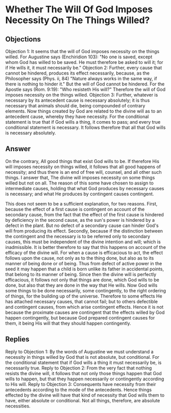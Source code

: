 # Whether The Will Of God Imposes Necessity On The Things Willed?
## Objections
Objection 1: It seems that the will of God imposes necessity on the things willed. For Augustine says (Enchiridion 103): "No one is saved, except whom God has willed to be saved. He must therefore be asked to will it; for if He wills it, it must necessarily be."
Objection 2: Further, every cause that cannot be hindered, produces its effect necessarily, because, as the Philosopher says (Phys. ii, 84) "Nature always works in the same way, if there is nothing to hinder it." But the will of God cannot be hindered. For the Apostle says (Rom. 9:19): "Who resisteth His will?" Therefore the will of God imposes necessity on the things willed.
Objection 3: Further, whatever is necessary by its antecedent cause is necessary absolutely; it is thus necessary that animals should die, being compounded of contrary elements. Now things created by God are related to the divine will as to an antecedent cause, whereby they have necessity. For the conditional statement is true that if God wills a thing, it comes to pass; and every true conditional statement is necessary. It follows therefore that all that God wills is necessary absolutely.
## Answer
On the contrary, All good things that exist God wills to be. If therefore His will imposes necessity on things willed, it follows that all good happens of necessity; and thus there is an end of free will, counsel, and all other such things.
I answer that, The divine will imposes necessity on some things willed but not on all. The reason of this some have chosen to assign to intermediate causes, holding that what God produces by necessary causes is necessary; and what He produces by contingent causes contingent.

This does not seem to be a sufficient explanation, for two reasons. First, because the effect of a first cause is contingent on account of the secondary cause, from the fact that the effect of the first cause is hindered by deficiency in the second cause, as the sun's power is hindered by a defect in the plant. But no defect of a secondary cause can hinder God's will from producing its effect. Secondly, because if the distinction between the contingent and the necessary is to be referred only to secondary causes, this must be independent of the divine intention and will; which is inadmissible. It is better therefore to say that this happens on account of the efficacy of the divine will. For when a cause is efficacious to act, the effect follows upon the cause, not only as to the thing done, but also as to its manner of being done or of being. Thus from defect of active power in the seed it may happen that a child is born unlike its father in accidental points, that belong to its manner of being. Since then the divine will is perfectly efficacious, it follows not only that things are done, which God wills to be done, but also that they are done in the way that He wills. Now God wills some things to be done necessarily, some contingently, to the right ordering of things, for the building up of the universe. Therefore to some effects He has attached necessary causes, that cannot fail; but to others defectible and contingent causes, from which arise contingent effects. Hence it is not because the proximate causes are contingent that the effects willed by God happen contingently, but because God prepared contingent causes for them, it being His will that they should happen contingently.
## Replies
Reply to Objection 1: By the words of Augustine we must understand a necessity in things willed by God that is not absolute, but conditional. For the conditional statement that if God wills a thing it must necessarily be, is necessarily true.
Reply to Objection 2: From the very fact that nothing resists the divine will, it follows that not only those things happen that God wills to happen, but that they happen necessarily or contingently according to His will.
Reply to Objection 3: Consequents have necessity from their antecedents according to the mode of the antecedents. Hence things effected by the divine will have that kind of necessity that God wills them to have, either absolute or conditional. Not all things, therefore, are absolute necessities.